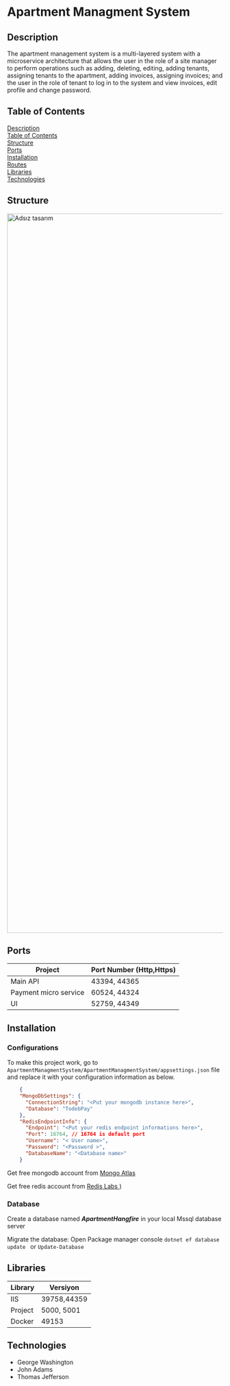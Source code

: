 
# Apartment Managment System
## Description
The apartment management system is a multi-layered system with a microservice architecture that allows the user in the role of a site manager to perform operations such as adding, deleting, editing, adding tenants, assigning tenants to the apartment, adding invoices, assigning invoices; and the user in the role of tenant to log in to the system and view invoices, edit profile and change password.

## Table of Contents  
[Description](#description)  
[Table of Contents](#table_of_contents)  
[Structure](#structure)  
[Ports](#ports)  
[Installation](#installation)  
[Routes](#routes)  
[Libraries](#libraries)  
[Technologies](#technologies)  

<a name="description"/>
<a name="table_of_contents"/>
<a name="structure"/>
<a name="ports"/>
<a name="installation"/>
<a name="routes"/>
<a name="libraries"/>
<a name="technologies"/>


## Structure
<img width="1680" alt="Adsız tasarım" src="https://user-images.githubusercontent.com/42337444/183386752-f68c7734-efd1-485c-a601-77d0469cb076.png">

## Ports
  Project  | Port Number (Http,Https)
  ---------  | -----------
   Main API | 43394, 44365
   Payment micro service |60524, 44324
   UI| 52759, 44349
   
## Installation
  ### Configurations
   
   To make this project work, go to `ApartmentManagmentSystem/ApartmentManagmentSystem/appsettings.json` file and replace it with your configuration information as below.
   
```json
    {
    "MongoDbSettings": {
      "ConnectionString": "<Put your mongodb instance here>",
      "Database": "TodebPay"
    },
    "RedisEndpointInfo": {
      "Endpoint": "<Put your redis endpoint informations here>",
      "Port": 16764, // 16764 is default port
      "Username": "< User name>",
      "Password": "<Password >",
      "DatabaseName": "<Database name>"
    }
```
Get free mongodb account from [Mongo Atlas ](https://www.mongodb.com/cloud/atlas/lp/try4?utm_source=google&utm_campaign=search_gs_pl_evergreen_atlas_core_prosp-brand_gic-null_emea-tr_ps-all_desktop_eng_lead&utm_term=mongodb%20atlas&utm_medium=cpc_paid_search&utm_ad=e&utm_ad_campaign_id=12212624572&adgroup=115749712023&gclid=Cj0KCQjwyt-ZBhCNARIsAKH11755BhHUAguv-dd6o3hmosGD0igKkJyXBY8HXXj-S1PJgLvMpwGHzX4aAvRJEALw_wcB)

Get free redis account from [Redis Labs ](https://redis.com/try-free/))
 
 ### Database
  Create a database named ***ApartmentHangfire*** in your local Mssql database server
  
  Migrate the database:
   Open Package manager console ```dotnet ef database update ``` or ```Update-Database```
## Libraries

  Library  | Versiyon
  ---------  | -----------
   IIS | 39758,44359
   Project |5000, 5001
   Docker| 49153
   
## Technologies

- George Washington
- John Adams
- Thomas Jefferson
